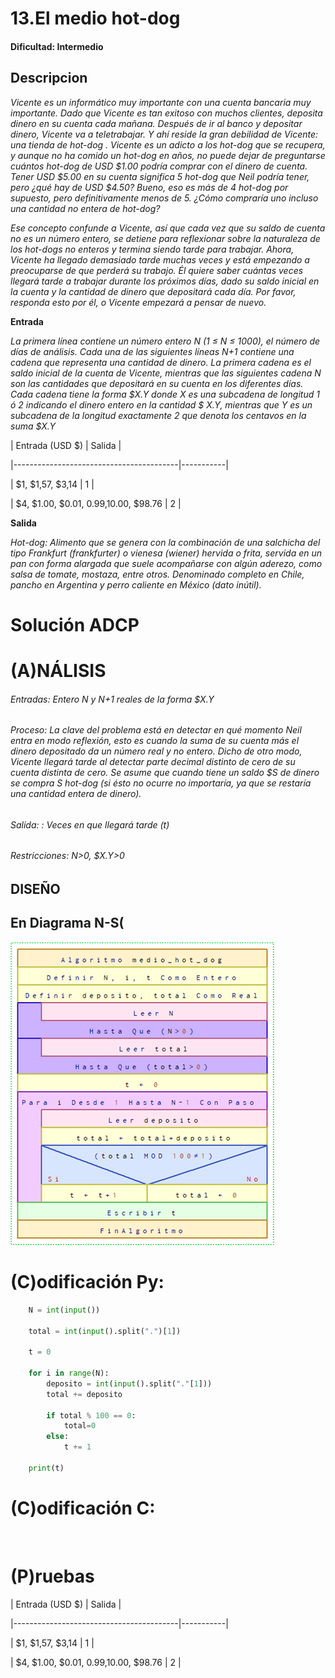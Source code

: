 # 13.El medio hot-dog 

#### Dificultad: Intermedio

## Descripcion

*Vicente es un informático muy importante con una cuenta bancaria muy importante. Dado que Vicente es tan exitoso con muchos clientes, deposita dinero en su cuenta cada mañana. Después de ir al banco y depositar dinero, Vicente va a teletrabajar. Y ahí reside la gran debilidad de Vicente: una tienda de hot-dog . Vicente es un adicto a los hot-dog que se recupera, y aunque no ha comido un hot-dog en años, no puede dejar de preguntarse cuántos hot-dog de USD $1.00 podría comprar con el dinero de cuenta. Tener USD $5.00 en su cuenta significa 5 hot-dog que Neil podría tener, pero ¿qué hay de USD $4.50? Bueno, eso es más de 4 hot-dog por supuesto, pero definitivamente menos de 5. ¿Cómo compraría uno incluso una cantidad no entera de hot-dog?*

*Ese concepto confunde a Vicente, así que cada vez que su saldo de cuenta no es un número entero, se detiene para reflexionar sobre la naturaleza de los hot-dogs no enteros y termina siendo tarde para trabajar. Ahora, Vicente ha llegado demasiado tarde muchas veces y está empezando a preocuparse de que perderá su trabajo. Él quiere saber cuántas veces llegará tarde a trabajar durante los próximos días, dado su saldo inicial en la cuenta y la cantidad de dinero que depositará cada día. Por favor, responda esto por él, o Vicente empezará a pensar de nuevo.*

**Entrada**

*La primera línea contiene un número entero N (1 ≤ N ≤ 1000), el número de días de análisis. Cada una de las siguientes líneas N+1 contiene una cadena que representa una cantidad de dinero. La primera cadena es el saldo inicial de la cuenta de Vicente, mientras que las siguientes cadena N son las cantidades que depositará en su cuenta en los diferentes días. Cada cadena tiene la forma $X.Y donde X es una subcadena de longitud 1 ó 2 indicando el dinero entero en la cantidad $ X.Y, mientras que Y es un subcadena de la longitud exactamente 2 que denota los centavos en la suma $X.Y*


| Entrada (USD $)                          | Salida    |

\|-----------------------------------------|-----------|

| $1, $1,57, $3,14                        | 1        |

| $4, $1.00, $0.01, $0.99 ,$10.00, $98.76 | 2        |


**Salida**

*Hot-dog: Alimento que se genera con la combinación de una salchicha del tipo Frankfurt (frankfurter) o vienesa (wiener) hervida o frita, servida en un pan con forma alargada que suele acompañarse con algún aderezo, como salsa de tomate, mostaza, entre otros. Denominado completo en Chile, pancho en Argentina y perro caliente en México (dato inútil).*


# Solución ADCP

# (A)NÁLISIS
###### Entradas: Entero N y N+1 reales de la forma $X.Y  

###### Proceso: La clave del problema está en detectar en qué momento Neil entra en modo reflexión, esto es cuando la suma de su cuenta más el dinero depositado da un número real y no entero. Dicho de otro modo, Vicente llegará tarde al detectar parte decimal distinto de cero de su cuenta distinta de cero. Se asume que cuando tiene un saldo $S de dinero se compra S hot-dog (si ésto no ocurre no importaría, ya que se restaría una cantidad entera de dinero).

###### Salida: : Veces en que llegará tarde (t)

###### Restricciones: N>0, $X.Y>0


## DISEÑO 

## En Diagrama N-S(

![](imagen.png)

# (C)odificación Py:
```py
    N = int(input())

    total = int(input().split(".")[1])

    t = 0

    for i in range(N):
        deposito = int(input().split("."[1]))
        total += deposito
        
        if total % 100 == 0:
            total=0
        else:
            t += 1

    print(t)
```
# (C)odificación C:
```c
    
```
# (P)ruebas

| Entrada (USD $)                          | Salida    |

\|-----------------------------------------|-----------|

| $1, $1,57, $3,14                        | 1        |

| $4, $1.00, $0.01, $0.99 ,$10.00, $98.76 | 2        |
